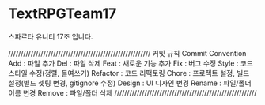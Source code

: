# TextRPGTeam17
스파르타 유니티 17조 입니다. 

/////////////////////////////////////////////////////////
커밋 규칙
Commit Convention
Add : 파일 추가
Del : 파일 삭제
Feat : 새로운 기능 추가
Fix : 버그 수정
Style : 코드 스타일 수정(정렬, 들여쓰기)
Refactor : 코드 리팩토링
Chore : 프로젝트 설정, 빌드 설정(빌드 셋팅 변경, gitignore 수정)
Design : UI 디자인 변경
Rename : 파일/폴더 이름 변경
Remove : 파일/폴더 삭제
/////////////////////////////////////////////////////////